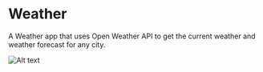 # Weather
A Weather app that uses Open Weather API to get the current weather and weather forecast for any city.

![Alt text](/relative/path/to/img.jpg?raw=true "Weather")
